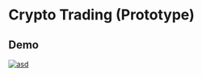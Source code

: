 # Crypto Trading (Prototype)

## Demo
[![asd](http://img.youtube.com/vi/VOg_1pb2bOU/0.jpg)](https://www.youtube.com/watch?v=VOg_1pb2bOU)